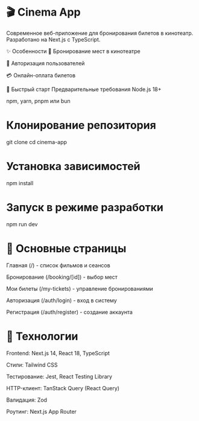 # 🎬 Cinema App

Современное веб-приложение для бронирования билетов в кинотеатр. Разработано на Next.js с TypeScript.

✨ Особенности
🎫 Бронирование мест в кинотеатре

🔐 Авторизация пользователей

💳 Онлайн-оплата билетов

🚀 Быстрый старт
Предварительные требования
Node.js 18+

npm, yarn, pnpm или bun

# Клонирование репозитория

git clone <repository-url>
cd cinema-app

# Установка зависимостей

npm install

# Запуск в режиме разработки

npm run dev

# 🎯 Основные страницы

Главная (/) - список фильмов и сеансов

Бронирование (/booking/[id]) - выбор мест

Мои билеты (/my-tickets) - управление бронированиями

Авторизация (/auth/login) - вход в систему

Регистрация (/auth/register) - создание аккаунта

# 🔧 Технологии

Frontend: Next.js 14, React 18, TypeScript

Стили: Tailwind CSS

Тестирование: Jest, React Testing Library

HTTP-клиент: TanStack Query (React Query)

Валидация: Zod

Роутинг: Next.js App Router
